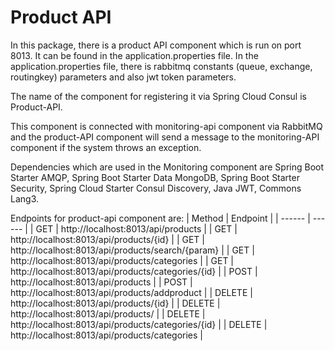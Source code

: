 # Product API

In this package, there is a product API component which is run on port 8013. It can be found in the application.properties file. In the application.properties file, there is rabbitmq constants (queue, exchange, routingkey) parameters and also jwt token parameters. 

The name of the component for registering it via Spring Cloud Consul is Product-API.

This component is connected with monitoring-api component via RabbitMQ and the product-API component will send a message to the monitoring-API component if the system throws an exception. 

Dependencies which are used in the Monitoring component are Spring Boot Starter AMQP, Spring Boot Starter Data MongoDB, Spring Boot Starter Security, Spring Cloud Starter Consul Discovery, Java JWT, Commons Lang3.

Endpoints for product-api component are:
| Method | Endpoint |
| ------ | ------ |
| GET | http://localhost:8013/api/products |
| GET | http://localhost:8013/api/products/{id} |
| GET | http://localhost:8013/api/products/search/{param} |
| GET | http://localhost:8013/api/products/categories |
| GET | http://localhost:8013/api/products/categories/{id} |
| POST | http://localhost:8013/api/products |
| POST | http://localhost:8013/api/products/addproduct |
| DELETE | http://localhost:8013/api/products/{id} |
| DELETE | http://localhost:8013/api/products/ |
| DELETE | http://localhost:8013/api/products/categories/{id} |
| DELETE | http://localhost:8013/api/products/categories |
